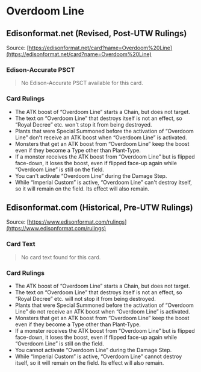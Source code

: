 # Overdoom Line

## Edisonformat.net (Revised, Post-UTW Rulings)

Source: [https://edisonformat.net/card?name=Overdoom%20Line](https://edisonformat.net/card?name=Overdoom%20Line)

### Edison-Accurate PSCT

> No Edison-Accurate PSCT available for this card.

### Card Rulings

*   The ATK boost of “Overdoom Line” starts a Chain, but does not target.
*   The text on “Overdoom Line” that destroys itself is not an effect, so “Royal Decree” etc. won't stop it from being destroyed.
*   Plants that were Special Summoned before the activation of “Overdoom Line” don't receive an ATK boost when “Overdoom Line” is activated.
*   Monsters that get an ATK boost from “Overdoom Line” keep the boost even if they become a Type other than Plant-Type.
*   If a monster receives the ATK boost from “Overdoom Line” but is flipped face-down, it loses the boost, even if flipped face-up again while “Overdoom Line” is still on the field.
*   You can't activate “Overdoom Line” during the Damage Step.
*   While “Imperial Custom” is active, “Overdoom Line” can't destroy itself, so it will remain on the field. Its effect will also remain.


## Edisonformat.com (Historical, Pre-UTW Rulings)

Source: [https://www.edisonformat.com/rulings](https://www.edisonformat.com/rulings)

### Card Text

> No card text found for this card.

### Card Rulings

*   The ATK boost of “Overdoom Line” starts a Chain, but does not target.
*   The text on “Overdoom Line” that destroys itself is not an effect, so “Royal Decree” etc. will not stop it from being destroyed.
*   Plants that were Special Summoned before the activation of “Overdoom Line” do not receive an ATK boost when “Overdoom Line” is activated.
*   Monsters that get an ATK boost from “Overdoom Line” keep the boost even if they become a Type other than Plant-Type.
*   If a monster receives the ATK boost from “Overdoom Line” but is flipped face-down, it loses the boost, even if flipped face-up again while “Overdoom Line” is still on the field.
*   You cannot activate “Overdoom Line” during the Damage Step.
*   While “Imperial Custom” is active, “Overdoom Line” cannot destroy itself, so it will remain on the field. Its effect will also remain.


